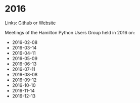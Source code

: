 # 2016
Links: [Github](https://github.com/irsbugs/meetings/blob/master/2016/README.md) or [Website](https://irsbugs.github.io/meetings/2016/) 

Meetings of the Hamilton Python Users Group held in 2016 on:

* 2016-02-08
* 2016-03-14
* 2016-04-11
* 2016-05-09
* 2016-06-13
* 2016-07-11
* 2016-08-08
* 2016-09-12
* 2016-10-10
* 2016-11-14
* 2016-12-13